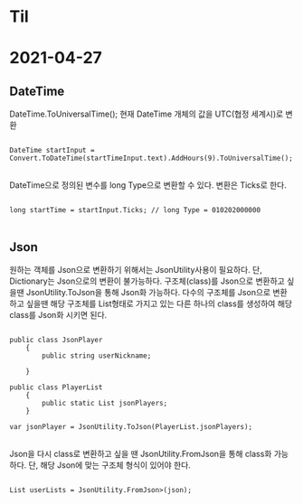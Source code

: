 # Til
2021-04-27
==========
DateTime
--------
DateTime.ToUniversalTime();
현재 DateTime 개체의 값을 UTC(협정 세계시)로 변환

<pre>
<code>
DateTime startInput = Convert.ToDateTime(startTimeInput.text).AddHours(9).ToUniversalTime();
</code>
</pre>

DateTime으로 정의된 변수를 long Type으로 변환할 수 있다.
변환은 Ticks로 한다.

<pre>
<code>
long startTime = startInput.Ticks; // long Type = 010202000000
</code>
</pre>


Json
----
원하는 객체를 Json으로 변환하기 위해서는 JsonUtility사용이 필요하다. 단, Dictionary는 Json으로의 변환이 불가능하다.
구조체(class)를 Json으로 변환하고 싶을땐 JsonUtility.ToJson을 통해 Json화 가능하다.
다수의 구조체를 Json으로 변환하고 싶을땐 해당 구조체를 List형태로 가지고 있는 다른 하나의 class를 생성하여 해당 class를 Json화 시키면 된다.


<pre>
<code>
public class JsonPlayer
    {
        public string userNickname;
        
    }
    
public class PlayerList
    {
        public static List<JsonPlayer> jsonPlayers;
    }
  
var jsonPlayer = JsonUtility.ToJson(PlayerList.jsonPlayers);
</code>
</pre>

Json을 다시 class로 변환하고 싶을 땐 JsonUtility.FromJson을 통해 class화 가능하다. 단, 해당 Json에 맞는 구조체 형식이 있어야 한다.

<pre>
<code>
List<UserInfo> userLists = JsonUtility.FromJson<List<UserInfo>>(json);
</code>
</pre>
